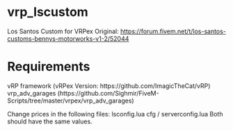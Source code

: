 # vrp_lscustom
Los Santos Custom for VRPex
Original: https://forum.fivem.net/t/los-santos-customs-bennys-motorworks-v1-2/52044

<h1>Requirements</h1>
vRP framework (vRPex Version: https://github.com/ImagicTheCat/vRP)
vrp_adv_garages (https://github.com/Sighmir/FiveM-Scripts/tree/master/vrpex/vrp_adv_garages)


Change prices in the following files:
lsconfig.lua
cfg / serverconfig.lua
Both should have the same values.

